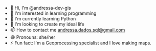 - 👋 Hi, I'm @andressa-dev-gis
- 👀 I'm interested in learning programming
- 🌱 I'm currently learning Python
- 💞️ I'm looking to create my ideal life
- 📫 How to contact me andressa.dados.sql@gmail.com
- 😄 Pronouns: she/her
- ⚡ Fun fact: I'm a Geoprocessing specialist and I love making maps.

<!---
andressa-dev-gis/andressa-dev-gis is a ✨ special ✨ repository because its `README.md` (this file) appears on your GitHub profile.
You can click the Preview link to take a look at your changes.
--->
